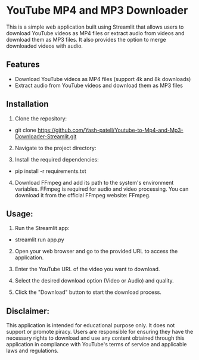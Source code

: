 # YouTube MP4 and MP3 Downloader

This is a simple web application built using Streamlit that allows users to download YouTube videos as MP4 files or extract audio from videos and download them as MP3 files. It also provides the option to merge downloaded videos with audio.

## Features

- Download YouTube videos as MP4 files (support 4k and 8k downloads)
- Extract audio from YouTube videos and download them as MP3 files

## Installation

1. Clone the repository:
- git clone https://github.com/Yash-patell/Youtube-to-Mp4-and-Mp3-Downloader-Streamlit.git

2. Navigate to the project directory:

3. Install the required dependencies:
- pip install -r requirements.txt


4. Download FFmpeg and add its path to the system's environment variables. FFmpeg is required for audio and video processing. You can download it from the official FFmpeg website: FFmpeg.

## Usage:
1. Run the Streamlit app:
- streamlit run app.py


2. Open your web browser and go to the provided URL to access the application.

3. Enter the YouTube URL of the video you want to download.

4. Select the desired download option (Video or Audio) and quality.

5. Click the "Download" button to start the download process.


## Disclaimer:
This application is intended for educational purpose only. It does not support or promote piracy. Users are responsible for ensuring they have the necessary rights to download and use any content obtained through this application in compliance with YouTube's terms of service and applicable laws and regulations.

